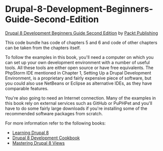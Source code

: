 # Drupal-8-Development-Beginners-Guide-Second-Edition
[Drupal 8 Development Beginners Guide Second Edition](https://www.packtpub.com/web-development/drupal-8-development-beginners-guide-second-edition?utm_source=GitHub&utm_medium=repository&utm_campaign=9781785284885) by [Packt Publishing](https://www.packtpub.com/)

This code bundle has code of chapters 5 and 6 and code of other chapters can be taken from the chapters itself.

To follow the examples in this book, you'll need a computer on which you can set up your own development environment with a number of useful tools. All these tools are either open source or have free equivalents. The PhpStorm IDE mentioned in Chapter 1, Setting Up a Drupal Development Environment, is a proprietary and fairly expensive piece of software, but you could also use NetBeans or Eclipse as alternative IDEs, as they have comparable features. 

You're also going to need an Internet connection. Many of the examples in this book rely on external services such as GitHub or PuPHPet and you'll have to do some fairly large downloads if you're installing some of the recommended software packages from scratch.

For more information refer to the following books:
* [Learning Drupal 8](https://www.packtpub.com/web-development/learning-drupal-8?utm_source=GitHub&utm_medium=repository&utm_campaign=9781782168751)
* [Drupal 8 Development Cookbook](https://www.packtpub.com/web-development/drupal-8-development-cookbook?utm_source=GitHub&utm_medium=repository&utm_campaign=9781785881473)
* [Mastering Drupal 8 Views](https://www.packtpub.com/web-development/mastering-drupal-8-views?utm_source=GitHub&utm_medium=repository&utm_campaign=9781785886966)
